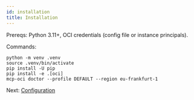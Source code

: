 ```yaml
---
id: installation
title: Installation
---
```


Prereqs: Python 3.11+, OCI credentials (config file or instance principals).

Commands:
```
python -m venv .venv
source .venv/bin/activate
pip install -U pip
pip install -e .[oci]
mcp-oci doctor --profile DEFAULT --region eu-frankfurt-1
```

Next: [Configuration](configuration.md)

